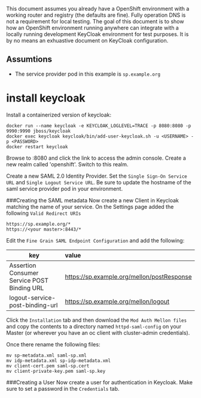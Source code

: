 This document assumes you already have a OpenShift environment with a working
router and registry (the defaults are fine).  Fully operation DNS is not a
requirement for local testing.  The goal of this document is to show how an
OpenShift environment running anywhere can integrate with a locally running
development KeyCloak environment for test purposes.  It is by no means an
exhuastive document on KeyCloak configuration.

## Assumtions

* The service provider pod in this example is `sp.example.org`

# install keycloak

Install a containerized version of keycloak:

```
docker run --name keycloak -e KEYCLOAK_LOGLEVEL=TRACE -p 8080:8080 -p 9990:9990 jboss/keycloak
docker exec keycloak keycloak/bin/add-user-keycloak.sh -u <USERNAME> -p <PASSWORD>
docker restart keycloak
```

Browse to <ip>:8080 and click the link to access the admin console.  Create a
new realm called 'openshift'.  Switch to this realm.

Create a new SAML 2.0 Identity Provider.  Set the `Single Sign-On Service URL`
and `Single Logout Service URL`.  Be sure to update the hostname of the saml
service provider pod in your environment.

###Creating the SAML metadata
Now create a new Client in Keycloak matching the name of your service.  On the
Settings page added the following `Valid Redirect URIs`

```
https://sp.example.org/*
https://<your master>:8443/*
```

Edit the `Fine Grain SAML Endpoint Configuration` and add the following:

| key | value |
| --- |:------| 
| Assertion Consumer Service POST Binding URL | https://sp.example.org/mellon/postResponse |
| logout-service-post-binding-url | https://sp.example.org/mellon/logout | 

Click the `Installation` tab and then download the `Mod Auth Mellon files` and
copy the contents to a directory named `httpd-saml-config` on your Master (or
wherever you have an oc client with cluster-admin credentials).

Once there rename the following files:

```
mv sp-metadata.xml saml-sp.xml
mv idp-metadata.xml sp-idp-metadata.xml
mv client-cert.pem saml-sp.cert
mv client-private-key.pem saml-sp.key
```

###Creating a User
Now create a user for authentication in Keycloak.  Make sure to set a password
in the `Credentials` tab.
